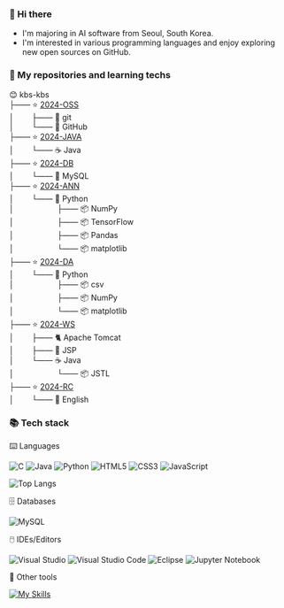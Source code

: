 ### 👋 Hi there

- I'm majoring in AI software from Seoul, South Korea.
- I'm interested in various programming languages
and enjoy exploring new open sources on GitHub.      

### 🍱 My repositories and learning techs    

😊 kbs-kbs      
**├**&mdash;&mdash; ⭐ [2024-OSS](https://github.com/kbs-kbs/2024-OSS)    
**│**&emsp;&emsp; **├**&mdash;&mdash; 🔱 git   
**│**&emsp;&emsp; **└**&mdash;&mdash; 🐙 GitHub   
**├**&mdash;&mdash; ⭐ [2024-JAVA](https://github.com/kbs-kbs/2024-JAVA)   
**│**&emsp;&emsp; **└**&mdash;&mdash; ☕ Java    
**├**&mdash;&mdash; ⭐ [2024-DB](https://github.com/kbs-kbs/2024-DB)   
**│**&emsp;&emsp; **└**&mdash;&mdash; 🐬 MySQL   
**├**&mdash;&mdash; ⭐ [2024-ANN](https://github.com/kbs-kbs/2024-ANN)   
**│**&emsp;&emsp; **└**&mdash;&mdash; 🐍 Python        
**│**&emsp;&emsp; &emsp;&emsp;&emsp; **├**&mdash;&mdash; 📦 NumPy     
**│**&emsp;&emsp; &emsp;&emsp;&emsp; **├**&mdash;&mdash; 📦 TensorFlow     
**│**&emsp;&emsp; &emsp;&emsp;&emsp; **├**&mdash;&mdash; 📦 Pandas   
**│**&emsp;&emsp; &emsp;&emsp;&emsp; **└**&mdash;&mdash; 📦 matplotlib   
**├**&mdash;&mdash; ⭐ [2024-DA](https://github.com/kbs-kbs/2024-DA)   
**│**&emsp;&emsp; **└**&mdash;&mdash; 🐍 Python  
**│**&emsp;&emsp; &emsp;&emsp;&emsp; **├**&mdash;&mdash; 📦 csv           
**│**&emsp;&emsp; &emsp;&emsp;&emsp; **├**&mdash;&mdash; 📦 NumPy           
**│**&emsp;&emsp; &emsp;&emsp;&emsp; **└**&mdash;&mdash; 📦 matplotlib      
**├**&mdash;&mdash; ⭐ [2024-WS](https://github.com/kbs-kbs/2024-WS)   
**│**&emsp;&emsp; **├**&mdash;&mdash; 🐈 Apache Tomcat   
**│**&emsp;&emsp; **├**&mdash;&mdash; 🔄 JSP   
**│**&emsp;&emsp; **└**&mdash;&mdash; ☕ Java    
**│**&emsp;&emsp; &emsp;&emsp;&emsp; **└**&mdash;&mdash; 📦 JSTL   
**├**&mdash;&mdash; ⭐ [2024-RC](https://github.com/kbs-kbs/2024-RC)   
**│**&emsp;&emsp; **└**&mdash;&mdash; 🍔 English     

### 📚 Tech stack
⌨️ Languages

![C](https://img.shields.io/badge/c-%2300599C.svg?style=for-the-badge&logo=c&logoColor=white)
![Java](https://img.shields.io/badge/java-%23ED8B00.svg?style=for-the-badge&logo=openjdk&logoColor=white)
![Python](https://img.shields.io/badge/python-3670A0?style=for-the-badge&logo=python&logoColor=ffdd54)
![HTML5](https://img.shields.io/badge/html5-%23E34F26.svg?style=for-the-badge&logo=html5&logoColor=white)
![CSS3](https://img.shields.io/badge/css3-%231572B6.svg?style=for-the-badge&logo=css3&logoColor=white)
![JavaScript](https://img.shields.io/badge/javascript-%23323330.svg?style=for-the-badge&logo=javascript&logoColor=%23F7DF1E)
   
![Top Langs](https://github-readme-stats.vercel.app/api/top-langs/?username=kbs-kbs&layout=compact)

🗄️ Databases

![MySQL](https://img.shields.io/badge/mysql-4479A1.svg?style=for-the-badge&logo=mysql&logoColor=white)

🖱️ IDEs/Editors

![Visual Studio](https://img.shields.io/badge/Visual%20Studio-5C2D91.svg?style=for-the-badge&logo=visual-studio&logoColor=white)
![Visual Studio Code](https://img.shields.io/badge/Visual%20Studio%20Code-0078d7.svg?style=for-the-badge&logo=visual-studio-code&logoColor=white)
![Eclipse](https://img.shields.io/badge/Eclipse-FE7A16.svg?style=for-the-badge&logo=Eclipse&logoColor=white)
![Jupyter Notebook](https://img.shields.io/badge/jupyter-%23FA0F00.svg?style=for-the-badge&logo=jupyter&logoColor=white)

🧰 Other tools

[![My Skills](https://skillicons.dev/icons?i=git,github,figma)](https://skillicons.dev)



